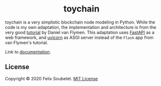 <h1 align="center">
  <b>toychain</b>
</h1>

toychain is a very simplistic blockchain node modeling in Python.
While the code is my own adaptation, the implementation and architecture is from the very good [tutorial] by Daniel van Flymen.
This adaptation uses [FastAPI] as a web framework, and [uvicorn] as ASGI server instead of the `Flask` app from van Flymen's tutorial.

Link to [documentation].

## License

Copyright &copy; 2020 Felix Soubelet. [MIT License](LICENSE)

[documentation]: https://fsoubelet.github.io/toychain/
[FastAPI]: https://fastapi.tiangolo.com/
[tutorial]: https://hackernoon.com/learn-blockchains-by-building-one-117428612f46
[uvicorn]: https://www.uvicorn.org/